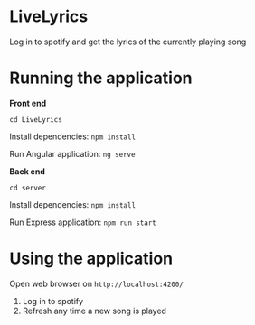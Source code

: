 # LiveLyrics
Log in to spotify and get the lyrics of the currently playing song


# Running the application

**Front end**

`cd LiveLyrics`

Install dependencies: `npm install`

Run Angular application: `ng serve`


**Back end**

`cd server`

Install dependencies: `npm install`

Run Express application: `npm run start`

# Using the application
Open web browser on `http://localhost:4200/`
1. Log in to spotify
2. Refresh any time a new song is played
